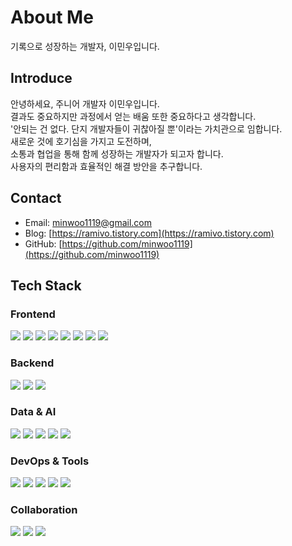# About Me  
기록으로 성장하는 개발자, 이민우입니다.  

## Introduce  
안녕하세요, 주니어 개발자 이민우입니다.  
결과도 중요하지만 과정에서 얻는 배움 또한 중요하다고 생각합니다.  
'안되는 건 없다. 단지 개발자들이 귀찮아질 뿐'이라는 가치관으로 임합니다.  
새로운 것에 호기심을 가지고 도전하며,  
소통과 협업을 통해 함께 성장하는 개발자가 되고자 합니다.  
사용자의 편리함과 효율적인 해결 방안을 추구합니다.  

## Contact  
- Email: minwoo1119@gmail.com  
- Blog: [https://ramivo.tistory.com](https://ramivo.tistory.com)  
- GitHub: [https://github.com/minwoo1119](https://github.com/minwoo1119)  

## Tech Stack  

### Frontend  
<img src="https://img.shields.io/badge/HTML5-E34F26?style=for-the-badge&logo=HTML5&logoColor=white"/>  
<img src="https://img.shields.io/badge/CSS3-1572B6?style=for-the-badge&logo=CSS3&logoColor=white"/>  
<img src="https://img.shields.io/badge/JavaScript-F7DF1E?style=for-the-badge&logo=JavaScript&logoColor=black"/>  
<img src="https://img.shields.io/badge/TypeScript-3178C6?style=for-the-badge&logo=TypeScript&logoColor=white"/>  
<img src="https://img.shields.io/badge/React-61DAFB?style=for-the-badge&logo=React&logoColor=black"/>  
<img src="https://img.shields.io/badge/Flutter-02569B?style=for-the-badge&logo=Flutter&logoColor=white"/>  
<img src="https://img.shields.io/badge/TailwindCSS-06B6D4?style=for-the-badge&logo=TailwindCSS&logoColor=white"/>  
<img src="https://img.shields.io/badge/Bootstrap-7952B3?style=for-the-badge&logo=Bootstrap&logoColor=white"/>  

### Backend  
<img src="https://img.shields.io/badge/Node.js-339933?style=for-the-badge&logo=Node.js&logoColor=white"/>  
<img src="https://img.shields.io/badge/Express-000000?style=for-the-badge&logo=Express&logoColor=white"/>  
<img src="https://img.shields.io/badge/NestJS-E0234E?style=for-the-badge&logo=NestJS&logoColor=white"/>  

### Data & AI  
<img src="https://img.shields.io/badge/Python-3776AB?style=for-the-badge&logo=Python&logoColor=white"/>  
<img src="https://img.shields.io/badge/Pandas-150458?style=for-the-badge&logo=Pandas&logoColor=white"/>  
<img src="https://img.shields.io/badge/NumPy-013243?style=for-the-badge&logo=NumPy&logoColor=white"/>  
<img src="https://img.shields.io/badge/Jupyter-F37626?style=for-the-badge&logo=Jupyter&logoColor=white"/>  
<img src="https://img.shields.io/badge/OpenCV-5C3EE8?style=for-the-badge&logo=OpenCV&logoColor=white"/>  

### DevOps & Tools  
<img src="https://img.shields.io/badge/GitHub-181717?style=for-the-badge&logo=GitHub&logoColor=white"/>  
<img src="https://img.shields.io/badge/VSCode-007ACC?style=for-the-badge&logo=VisualStudioCode&logoColor=white"/>  
<img src="https://img.shields.io/badge/Figma-F24E1E?style=for-the-badge&logo=Figma&logoColor=white"/>  
<img src="https://img.shields.io/badge/Canva-00C4CC?style=for-the-badge&logo=Canva&logoColor=white"/>  
<img src="https://img.shields.io/badge/MaterialUI-007FFF?style=for-the-badge&logo=MUI&logoColor=white"/>  

### Collaboration  
<img src="https://img.shields.io/badge/Notion-000000?style=for-the-badge&logo=Notion&logoColor=white"/>  
<img src="https://img.shields.io/badge/Discord-5865F2?style=for-the-badge&logo=Discord&logoColor=white"/>  
<img src="https://img.shields.io/badge/Slack-4A154B?style=for-the-badge&logo=Slack&logoColor=white"/>  
